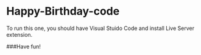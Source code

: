 # Happy-Birthday-code
To run this one, you should have Visual Stuido Code and install Live Server extension.


###Have fun!
